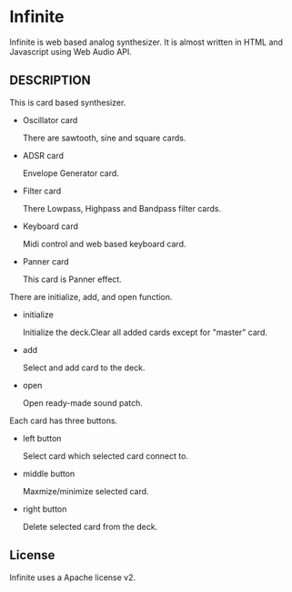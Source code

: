 # Infinite
Infinite is web based analog synthesizer.
It is almost written in HTML and Javascript using Web Audio API.

## DESCRIPTION
This is card based synthesizer.

- Oscillator card

  There are sawtooth, sine and square cards.

- ADSR card

  Envelope Generator card.

- Filter card

  There Lowpass, Highpass and Bandpass filter cards.

- Keyboard card

  Midi control and web based keyboard card.

- Panner card

  This card is Panner effect.
  

There are initialize, add, and open function.
- initialize

  Initialize the deck.Clear all added cards except for "master" card.

- add

  Select and add card to the deck.
  
- open 

  Open ready-made sound patch.


Each card has three buttons.
- left button

  Select card which selected card connect to.

- middle button

  Maxmize/minimize selected card.

- right button

  Delete selected card from the deck.


## License
Infinite uses a Apache license v2. 
